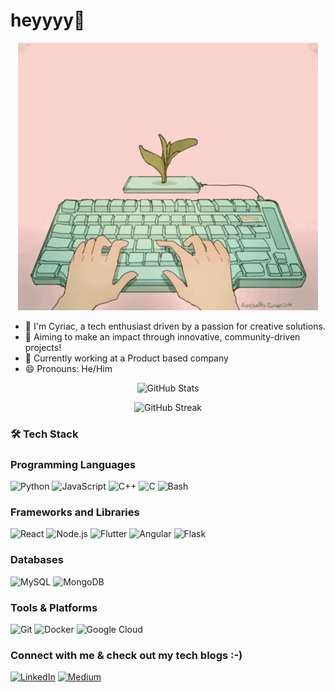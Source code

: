 # heyyyy👋

<p align="center">
  <img src="https://github.com/cyriacjohn/cyriacjohn/blob/main/demo.gif" alt="Demo GIF"/>
</p>

- 👋 I'm Cyriac, a tech enthusiast driven by a passion for creative solutions.
- 🎯 Aiming to make an impact through innovative, community-driven projects!
- 🔭 Currently working at a Product based company
- 😄 Pronouns: He/Him
  
<p align="center">
  <img src="https://github-readme-stats.vercel.app/api?username=cyriacjohn&show_icons=true&theme=radical" alt="GitHub Stats"/>



</p>
<p align="center">
  <img src="https://streak-stats.demolab.com?user=cyriacjohn" alt="GitHub Streak" /></a>



</p>



### 🛠️ Tech Stack
### Programming Languages
![Python](https://img.shields.io/badge/Python-3776AB?style=for-the-badge&logo=python&logoColor=white)
![JavaScript](https://img.shields.io/badge/JavaScript-F7DF1E?style=for-the-badge&logo=javascript&logoColor=black)
![C++](https://img.shields.io/badge/C++-00599C?style=for-the-badge&logo=c%2B%2B&logoColor=white)
![C](https://img.shields.io/badge/C-A8B9CC?style=for-the-badge&logo=c&logoColor=white)
![Bash](https://img.shields.io/badge/Bash-4EAA25?style=for-the-badge&logo=gnu-bash&logoColor=white)

### Frameworks and Libraries
![React](https://img.shields.io/badge/React-20232A?style=for-the-badge&logo=react&logoColor=61DAFB)
![Node.js](https://img.shields.io/badge/Node.js-339933?style=for-the-badge&logo=node.js&logoColor=white)
![Flutter](https://img.shields.io/badge/Flutter-02569B?style=for-the-badge&logo=flutter&logoColor=white)
![Angular](https://img.shields.io/badge/Angular-DD0031?style=for-the-badge&logo=angular&logoColor=white)
![Flask](https://img.shields.io/badge/Flask-000000?style=for-the-badge&logo=flask&logoColor=white)

### Databases
![MySQL](https://img.shields.io/badge/MySQL-4479A1?style=for-the-badge&logo=mysql&logoColor=white)
![MongoDB](https://img.shields.io/badge/MongoDB-47A248?style=for-the-badge&logo=mongodb&logoColor=white)

### Tools & Platforms
![Git](https://img.shields.io/badge/Git-F05032?style=for-the-badge&logo=git&logoColor=white)
![Docker](https://img.shields.io/badge/Docker-2496ED?style=for-the-badge&logo=docker&logoColor=white)
![Google Cloud](https://img.shields.io/badge/Google%20Cloud-4285F4?style=for-the-badge&logo=google-cloud&logoColor=white)

### Connect with me & check out my tech blogs :-)
[![LinkedIn](https://img.shields.io/badge/-LinkedIn-blue?logo=LinkedIn&logoColor=white)](https://www.linkedin.com/in/cyriac-john-5b7844216/)
[![Medium](https://img.shields.io/badge/Medium-12100E?style=for-the-badge&logo=medium&logoColor=white)](https://medium.com/@cyriacjohn)
